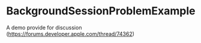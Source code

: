 # BackgroundSessionProblemExample
A demo provide for discussion (https://forums.developer.apple.com/thread/74362)

